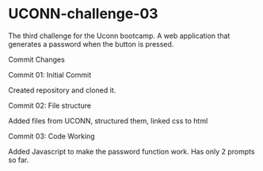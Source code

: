 # UCONN-challenge-03
The third challenge for the Uconn bootcamp. A web application that generates a password when the button is pressed. 


Commit Changes

Commit 01: Initial Commit

Created repository and cloned it.

Commit 02: File structure

Added files from UCONN, structured them, linked css to html

Commit 03: Code Working

Added Javascript to make the password function work. Has only 2 prompts so far.